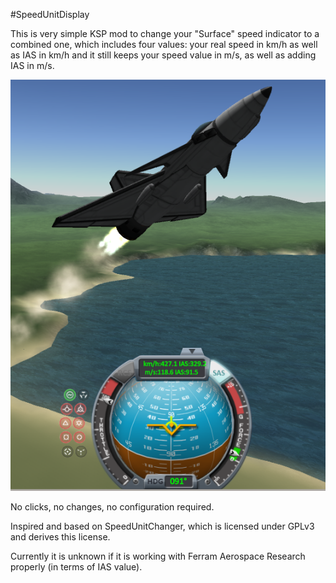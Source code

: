 #SpeedUnitDisplay

This is very simple KSP mod to change your "Surface" speed indicator to a combined one,
which includes four values: your real speed in km/h as well as IAS in km/h
and it still keeps your speed value in m/s, as well as adding IAS in m/s.

![alt tag](https://raw.githubusercontent.com/stasikos/SpeedUnitDisplay/master/SpeedUnitDisplay.png)

No clicks, no changes, no configuration required.

Inspired and based on SpeedUnitChanger, which is licensed under GPLv3 and derives this license.

Currently it is unknown if it is working with Ferram Aerospace Research properly (in terms of IAS value).
